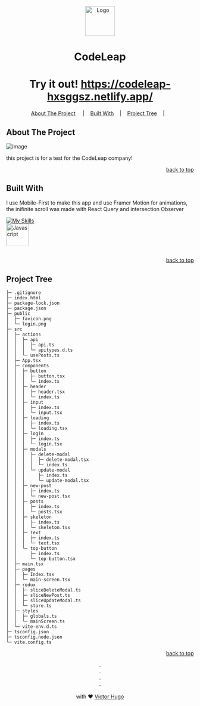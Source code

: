 <!-- PROJECT LOGO -->
<div id="readme-top" align="center">
<a href="https://codeleap-hxsggsz.netlify.app/">
<img src="https://user-images.githubusercontent.com/103784814/230746756-ad9f9d97-bd8d-43c8-82f2-89d85ef8cc02.png" alt="Logo" width="80" height="80">
</a>

<h1 align="center">
    CodeLeap
</h1>

# Try it out! https://codeleap-hxsggsz.netlify.app/

<p align="center">
<a href="#about-the-project">About The Project</a>
&nbsp;&nbsp;&nbsp;&nbsp;|&nbsp;&nbsp;&nbsp;
<a href="#built-with">Built With</a>&nbsp;&nbsp;&nbsp;&nbsp;|&nbsp;&nbsp;&nbsp;
 <a href="#project-tree">Project Tree</a>&nbsp;&nbsp;&nbsp;&nbsp;|&nbsp;&nbsp;&nbsp;
</p>
</div>

<!-- ABOUT THE PROJECT -->

## About The Project

![image](https://user-images.githubusercontent.com/103784814/230746893-11071ede-b2e5-467a-87d8-022a67faafed.png)

this project is for a test for the CodeLeap company!


<p align="right"><a href="#readme-top">back to top</a></p>

<!-- BUILT WITH -->

## Built With

I use Mobile-First to make this app and use Framer Motion for animations, the inifinite scroll was made with React Query and intersection Observer

 [![My Skills](https://skillicons.dev/icons?i=react,ts,vite,styledcomponents,redux&perline=3)](https://skillicons.dev)<br>
 <img align="center" alt="Javascript" height="60" width="60" src="https://vectorwiki.com/images/Skj0l__react-query-icon.svg">

<!-- USAGE EXAMPLES -->

## 



<p align="right"><a href="#readme-top">back to top</a></p>

<!-- PROJECT  Tree -->

## Project Tree

```
├─ .gitignore
├─ index.html
├─ package-lock.json
├─ package.json
├─ public
│  ├─ favicon.png
│  └─ login.png
├─ src
│  ├─ actions
│  │  ├─ api
│  │  │  ├─ api.ts
│  │  │  └─ apitypes.d.ts
│  │  └─ usePosts.ts
│  ├─ App.tsx
│  ├─ components
│  │  ├─ button
│  │  │  ├─ button.tsx
│  │  │  └─ index.ts
│  │  ├─ header
│  │  │  ├─ header.tsx
│  │  │  └─ index.ts
│  │  ├─ input
│  │  │  ├─ index.ts
│  │  │  └─ input.tsx
│  │  ├─ loading
│  │  │  ├─ index.ts
│  │  │  └─ loading.tsx
│  │  ├─ login
│  │  │  ├─ index.ts
│  │  │  └─ login.tsx
│  │  ├─ modals
│  │  │  ├─ delete-modal
│  │  │  │  ├─ delete-modal.tsx
│  │  │  │  └─ index.ts
│  │  │  └─ update-modal
│  │  │     ├─ index.ts
│  │  │     └─ update-modal.tsx
│  │  ├─ new-post
│  │  │  ├─ index.ts
│  │  │  └─ new-post.tsx
│  │  ├─ posts
│  │  │  ├─ index.ts
│  │  │  └─ posts.tsx
│  │  ├─ skeleton
│  │  │  ├─ index.ts
│  │  │  └─ skeleton.tsx
│  │  ├─ Text
│  │  │  ├─ index.ts
│  │  │  └─ text.tsx
│  │  └─ top-button
│  │     ├─ index.ts
│  │     └─ top-button.tsx
│  ├─ main.tsx
│  ├─ pages
│  │  ├─ Index.tsx
│  │  └─ main-screen.tsx
│  ├─ redux
│  │  ├─ sliceDeleteModal.ts
│  │  ├─ sliceNewPost.ts
│  │  ├─ sliceUpdateModal.ts
│  │  └─ store.ts
│  ├─ styles
│  │  ├─ globals.ts
│  │  └─ mainScreen.ts
│  └─ vite-env.d.ts
├─ tsconfig.json
├─ tsconfig.node.json
└─ vite.config.ts

```

<p align="right"><a href="#readme-top">back to top</a></p>

<p align="center">
.
<br/>
.
<br/>
.
<br/>
.
<br/>
<br/>
with ❤️
<a href="https://www.linkedin.com/in/hxsggsz/">
 Victor Hugo
</a>
</p>
</div>
